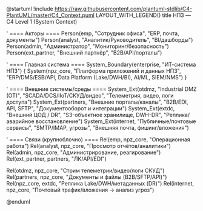 @startuml
!include https://raw.githubusercontent.com/plantuml-stdlib/C4-PlantUML/master/C4_Context.puml
LAYOUT_WITH_LEGEND()
title НПЗ — C4 Level 1 (System Context)

' ==== Акторы ====
Person(emp, "Сотрудник офиса", "ERP, почта, документы")
Person(analyst, "Аналитик/Руководитель", "BI/дашборды")
Person(admin, "Администратор", "Мониторинг/безопасность")
Person(ext_partner, "Внешний партнёр", "B2B/API/порталы")

' ==== Главная система ====
System_Boundary(enterprise, "ИТ-система НПЗ") {
  System(npz_core, "Платформа приложений и данных НПЗ", "ERP/DMS/ESB/API, Data Platform (Lake/DWH/BI), AI/ML, SIEM/NMS")
}

' ==== Внешние системы/среды ====
System_Ext(otdmz, "Industrial DMZ (OT)", "SCADA/DCS/IIoT/СКУД/видео", "Телеметрия, видео, логи доступа")
System_Ext(partners, "Внешние порталы/каналы", "B2B/EDI, API, SFTP", "Документооборот и интеграции")
System_Ext(extdc, "Внешний ЦОД / DR", "S3-объектное хранилище, DWH-DR", "Реплика/аварийное восстановление")
System_Ext(internet, "Публичные/почтовые сервисы", "SMTP/IMAP, угрозы", "Внешняя почта, фишинг/вложения")

' ==== Связи (крупноблочно) ====
Rel(emp, npz_core, "Операционная работа")
Rel(analyst, npz_core, "Просмотр отчётов/аналитики")
Rel(admin, npz_core, "Администрирование, реагирование")
Rel(ext_partner, partners, "ЛК/API/EDI")

Rel(otdmz, npz_core, "Стрим телеметрии/видео/логи СКУД")
Rel(partners, npz_core, "Документы и файлы (B2B/SFTP/API)")
Rel(npz_core, extdc, "Реплика Lake/DWH/метаданных (DR)")
Rel(internet, npz_core, "Почтовый трафик/вложения → анализ угроз")

@enduml
